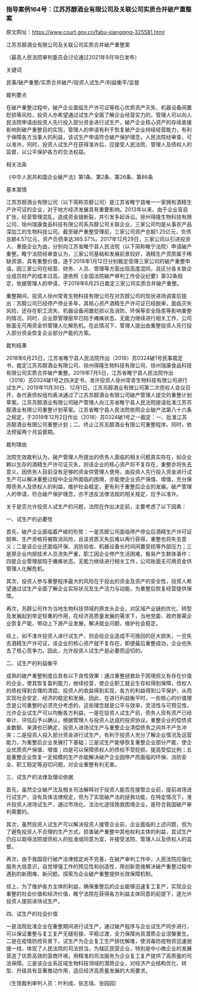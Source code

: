 ### 指导案例164号：江苏苏醇酒业有限公司及关联公司实质合并破产重整案
原文网址：https://www.court.gov.cn/fabu-xiangqing-325581.html

江苏苏醇酒业有限公司及关联公司实质合并破产重整案

（最高人民法院审判委员会讨论通过2021年9月18日发布）

关键词

民事/破产重整/实质合并破产/投资人试生产/利益衡平/监督

裁判要点

在破产重整过程中，破产企业面临生产许可证等核心优质资产灭失、机器设备闲置贬损等风险，投资人亦希望通过试生产全面了解企业经营实力的，管理人可以向人民法院申请由投资人先行投入部分资金进行试生产。破产企业核心资产的存续直接影响到破产重整目的实现，管理人的申请有利于恢复破产企业持续经营能力，有利于保障各方当事人的利益，该试生产申请符合破产保护理念，人民法院经审查，可以准许。同时，投资人试生产在获得准许后，应接受人民法院、管理人及债权人的监督，以公平保护各方的合法权益。

相关法条

《中华人民共和国企业破产法》第1条、第2条、第26条、第86条

基本案情

江苏苏醇酒业有限公司（以下简称苏醇公司）是江苏省睢宁县唯一一家拥有酒精生产许可证的企业，对于地方经济发展具有重要影响。2013年以来，由于企业盲目扩张，经营管理混乱，造成资金链断裂，并引发多起诉讼。徐州得隆生物科技有限公司、徐州瑞康食品科技有限公司系苏醇公司关联企业，三家公司均是从事农产品深加工的生物科技公司。截至破产重整受理前，三家公司资产总额1.25亿元，负债总额4.57亿元，资产负债率达365.57%。2017年12月29日，三家公司以引进投资人、重振企业为由，分别向江苏省睢宁县人民法院（以下简称睢宁法院）申请破产重整。睢宁法院经审查认为，三家公司基础和发展前景较好，酒精生产资质属于稀缺资源，具有重整价值，遂于2018年1月12日分别裁定受理三家公司的破产重整申请。因三家公司在经营、财务、人员、管理等方面出现高度混同，且区分各关联企业成员财产的成本过高，遂依照《全国法院破产审判工作会议纪要》第32条规定，依据管理人的申请，于2018年6月25日裁定三家公司实质合并破产重整。

重整期间，投资人徐州常青生物科技有限公司在对苏醇公司的现状进场调查后提出：苏醇公司已经停产停业多年，其核心资产酒精生产许可证已经脱审，面临灭失风险，还存在职工流失、机器设备闲置贬损以及消防、环保等安全隐患等影响重整的情况。同时，企业原管理层早已陷于瘫痪状态，无能力继续进行相关工作，公司账面无可用资金供管理人化解危机。在此情况下，管理人提出由重整投资人先行投入部分资金恢复企业部分产能的方案。

裁判结果

2018年6月25日，江苏省睢宁县人民法院作出（2018）苏0324破1号民事裁定书，裁定江苏苏醇酒业有限公司、徐州得隆生物科技有限公司、徐州瑞康食品科技有限公司实质合并破产重整。2019年7月5日，江苏省睢宁县人民法院作出（2018）苏0324破1号之四决定书，准许投资人徐州常青生物科技有限公司进行试生产。2019年11月30日、12月1日，江苏苏醇酒业有限公司第二次债权人会议召开，各代表债权组均表决通过了江苏苏醇酒业有限公司破产管理人提交的重整计划草案。江苏苏醇酒业有限公司破产管理人向江苏省睢宁县人民法院提请批准江苏苏醇酒业有限公司重整计划草案。江苏省睢宁县人民法院依照企业破产法第八十六条之规定，于2019年12月2日作出（2018）苏0324破1号之一裁定：一、批准江苏苏醇酒业有限公司重整计划；二、终止江苏苏醇酒业有限公司重整程序。同时，依法预留两个月监督期。

裁判理由

法院生效裁判认为，破产管理人所提出的债务人面临的相关问题真实存在，如企业赖以生存的酒精生产许可证灭失，则该企业的核心资产将不复存在，重整亦将失去意义。因债务人目前没有足够的资金供管理人使用，由投资人先行投入资金进行试生产可以解决重整过程中企业所面临的困境，亦能使企业资产保值、增值，充分保障债务人及债权人的利益，维护社会稳定，更有利于重整后企业的发展。破产管理人的申请，符合破产保护理念，亦不违反法律法规的相关规定，应予以准许。

关于是否允许投资人试生产的问题，法院在作出决定前，主要考虑了以下因素：

一、试生产的必要性

首先，破产企业面临着严峻的形势：一是苏醇公司面临停产停业后酒精生产许可证脱审、生产资格将被取消风险，且该资质灭失后难以再行获得，重整也将失去意义；二是该企业还面临环保、消防验收、机器设备长时间闲置受损等外部压力；三是原企业内部技术人员流失严重，职工因企业停产生活困难，极易产生群体事件；四是企业管理层陷于瘫痪状态，无能力继续进行相关工作，公司账面无可用资金供管理人化解危机。

其次，投资人参与重整程序最大的风险在于投出的资金及资产的安全性，投资人希望通过试生产全面了解企业实际状况及生产活力与动能，为重整后恢复经营提供保障。

再次，苏醇公司作为当地生物科技领域的原龙头企业，对区域产业链的优化、转型及发展起到举足轻重的作用，在经济高质量发展的需求下，当地党委、政府亟需企业恢复产能，带动上下游产业发展，解决就业问题，维护社会稳定。

综上，如不准许投资人进行试生产，则会给企业造成不可挽回的巨大损失，一旦失去酒精生产许可证，该企业的核心资产就不复存在，即便最后重整成功，企业也失去了核心竞争力。因此，允许投资人试生产是必要而迫切的。

二、试生产的利益衡平

成熟的破产重整制度应具有以下良性效果：通过重整拯救处于困境但又有存在价值的企业，使其恢复盈利能力，继续经营，使企业职工就业生存权得到保障，债权人的债权得到合理的清偿，投资人的收益得到实现，各方的利益得到公平保护，从而实现社会安定、经济的稳定和发展。因此，在进行利益衡平时，一些核心的价值理念是公司重整时必须充分考虑的，这些理念就是公平与效率，灵活性与可预见性。允许企业试生产可以均衡各方利益，一是在投资人试生产前，债务人现有资产已经审计、评估后予以确认，根据管理人与投资人达成的投资协议，重整企业的偿债资金数额、来源也已确定，投资人进场试生产与重整企业清偿债务之间并不产生冲突；二是投资人投入部分资金进行试生产，有利于投资人充分了解企业情况及运营能力，为重整后企业发展打下基础；三是试生产能够恢复重整企业部分产能，使企业优质资产保值、增值；四是可以保障债权人的债权不受贬损，提高受偿比例；五是重整企业恢复一定规模的生产亦能解决破产企业因停产而面临的环保、消防安全、职工稳定等迫切问题，对企业重整有利无害。

三、试生产的法律及理论依据

首先，虽然企业破产法及相关司法解释对于投资人能否在接管企业前，提前进场进行试生产，没有具体法律规定，但为了实现破产法的拯救功能，在特定情况下，准许投资人进场试生产，通过市场化、法治化途径挽救困境企业，是符合我国破产审判需要的。

其次，虽然投资人试生产可以解决投资人接管企业前，企业面临的上述问题，但为了避免投资人不合理的生产方式，损害破产重整中其他权利主体的利益，其试生产仍应以取得法院或债权人的批准或同意为宜，并接受法院、管理人以及债权人的监督。

再次，由于我国现行破产法律规定尚不完善，在破产审判工作中，人民法院应强化服务大局意识，自觉增强工作的预见性和创造性，用创新思维解决破产重整过程中遇到的新困难、新问题，探索为企业破产重整提供长效保障机制。

综上，为了维护各方主体的利益，确保重整后的企业能够迅速复工复产，实现企业重整的社会价值和经济价值，睢宁法院在获得各方利益主体同意的前提下，遂允许投资人提前进场试生产。

四、试生产的社会价值

一是法院批准企业在重整期间进行试生产，通过破产程序与企业试生产同步进行，可以保证重整与复工复产无缝衔接、平稳过渡，全力保障尚具潜质企业涅槃重生。二是在疫情防控背景下，试生产为企业复工生产排忧解难，使消毒防疫物资迅速驰援一线，体现了人民法院的司法担当，为辖区民营企业，特别是中小微企业的发展营造了优质高效的营商环境，用精准的司法服务为企业复工复产提供了高质量的司法保障。三是该企业系区域生物科技领域的潜质企业，对经济产业结构优化、转型、升级具有显著推动作用，适应经济高质量发展的大局要求。

（生效裁判审判人员：叶利成、张志瑶、张园园）
